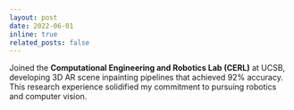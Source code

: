 ```yaml
---
layout: post
date: 2022-06-01
inline: true
related_posts: false
---
```


Joined the **Computational Engineering and Robotics Lab (CERL)** at UCSB, developing 3D AR scene inpainting pipelines that achieved 92% accuracy. This research experience solidified my commitment to pursuing robotics and computer vision.